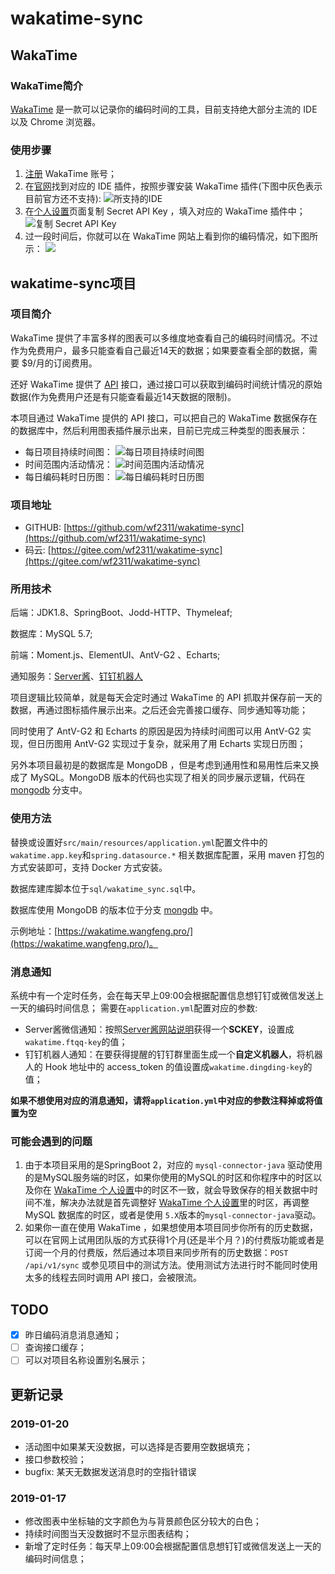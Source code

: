 # wakatime-sync

## WakaTime

### WakaTime简介 
[WakaTime](https://wakatime.com/) 是一款可以记录你的编码时间的工具，目前支持绝大部分主流的 IDE 以及 Chrome 浏览器。

### 使用步骤
1. [注册](https://wakatime.com/signup) WakaTime 账号；
2. 在[官网](https://wakatime.com/plugins)找到对应的 IDE 插件，按照步骤安装 WakaTime 插件(下图中灰色表示目前官方还不支持):
![所支持的IDE](https://file.wf2311.com/images/20190111125101.png)
3. 在[个人设置](https://wakatime.com/settings/account)页面复制 Secret API Key ，填入对应的 WakaTime 插件中；
![复制 Secret API Key](https://file.wf2311.com/images/20190111124627.png)
4. 过一段时间后，你就可以在 WakaTime 网站上看到你的编码情况，如下图所示： 
![](https://file.wf2311.com/images/20190111125255.png)

## wakatime-sync项目
### 项目简介
  WakaTime 提供了丰富多样的图表可以多维度地查看自己的编码时间情况。不过作为免费用户，最多只能查看自己最近14天的数据；如果要查看全部的数据，需要 $9/月的订阅费用。

  还好 WakaTime 提供了 [API](https://wakatime.com/developers) 接口，通过接口可以获取到编码时间统计情况的原始数据(作为免费用户还是有只能查看最近14天数据的限制)。

  本项目通过 WakaTime 提供的 API 接口，可以把自己的 WakaTime 数据保存在的数据库中，然后利用图表插件展示出来，目前已完成三种类型的图表展示：
- 每日项目持续时间图：
  ![每日项目持续时间图](https://file.wf2311.com/images/20190115180738.png)
- 时间范围内活动情况：
  ![时间范围内活动情况](https://file.wf2311.com/images/20190115180838.png)
- 每日编码耗时日历图：
  ![每日编码耗时日历图](https://file.wf2311.com/images/20190115180946.png)

### 项目地址
- GITHUB: [https://github.com/wf2311/wakatime-sync](https://github.com/wf2311/wakatime-sync)
- 码云: [https://gitee.com/wf2311/wakatime-sync](https://gitee.com/wf2311/wakatime-sync)

### 所用技术
后端：JDK1.8、SpringBoot、Jodd-HTTP、Thymeleaf;

数据库：MySQL 5.7;

前端：Moment.js、ElementUI、AntV-G2 、Echarts;

通知服务：[Server酱](http://sc.ftqq.com/3.version)、[钉钉机器人](https://open-doc.dingtalk.com/docs/doc.htm?spm=a219a.7629140.0.0.61074a9747Wldt&treeId=257&articleId=105735&docType=1)

项目逻辑比较简单，就是每天会定时通过 WakaTime 的 API 抓取并保存前一天的数据，再通过图标插件展示出来。之后还会完善接口缓存、同步通知等功能；

同时使用了 AntV-G2 和 Echarts 的原因是因为持续时间图可以用 AntV-G2 实现，但日历图用 AntV-G2 实现过于复杂，就采用了用 Echarts 实现日历图；

另外本项目最初是的数据库是 MongoDB ，但是考虑到通用性和易用性后来又换成了 MySQL。MongoDB 版本的代码也实现了相关的同步展示逻辑，代码在 [mongodb](https://github.com/wf2311/wakatime-sync/tree/mongdb) 分支中。

### 使用方法
替换或设置好`src/main/resources/application.yml`配置文件中的`wakatime.app.key`和`spring.datasource.*` 相关数据库配置，采用 maven 打包的方式安装即可，支持 Docker 方式安装。

数据库建库脚本位于`sql/wakatime_sync.sql`中。

数据库使用 MongoDB 的版本位于分支 [mongdb](https://github.com/wf2311/wakatime-sync/tree/mongdb) 中。

示例地址：[https://wakatime.wangfeng.pro/](https://wakatime.wangfeng.pro/)。

### 消息通知
系统中有一个定时任务，会在每天早上09:00会根据配置信息想钉钉或微信发送上一天的编码时间信息；
需要在`application.yml`配置对应的参数:
- Server酱微信通知：按照[Server酱网站说明](http://sc.ftqq.com/3.version)获得一个**SCKEY**，设置成`wakatime.ftqq-key`的值；
- 钉钉机器人通知：在要获得提醒的钉钉群里面生成一个**自定义机器人**，将机器人的 Hook 地址中的 access_token 的值设置成`wakatime.dingding-key`的值；

**如果不想使用对应的消息通知，请将`application.yml`中对应的参数注释掉或将值置为空**


### 可能会遇到的问题

1. 由于本项目采用的是SpringBoot 2，对应的 `mysql-connector-java`  驱动使用的是MySQL服务端的时区，如果你使用的MySQL的时区和你程序中的时区以及你在 [WakaTime 个人设置](https://wakatime.com/settings/preferences)中的时区不一致，就会导致保存的相关数据中时间不准，解决办法就是首先调整好 [WakaTime 个人设置](https://wakatime.com/settings/preferences)里的时区，再调整 MySQL 数据库的时区，或者是使用 `5.X`版本的`mysql-connector-java`驱动。
2. 如果你一直在使用 WakaTime ，如果想使用本项目同步你所有的历史数据，可以在官网上试用团队版的方式获得1个月(还是半个月？)的付费版功能或者是订阅一个月的付费版，然后通过本项目来同步所有的历史数据：`POST /api/v1/sync` 或参见项目中的测试方法。使用测试方法进行时不能同时使用太多的线程去同时调用 API 接口，会被限流。

## TODO
- [X] 昨日编码消息消息通知；
- [ ] 查询接口缓存；
- [ ] 可以对项目名称设置别名展示；

## 更新记录
### 2019-01-20
- 活动图中如果某天没数据，可以选择是否要用空数据填充；
- 接口参数校验；
- bugfix: 某天无数据发送消息时的空指针错误
### 2019-01-17
- 修改图表中坐标轴的文字颜色为与背景颜色区分较大的白色；
- 持续时间图当天没数据时不显示图表结构；
- 新增了定时任务：每天早上09:00会根据配置信息想钉钉或微信发送上一天的编码时间信息；